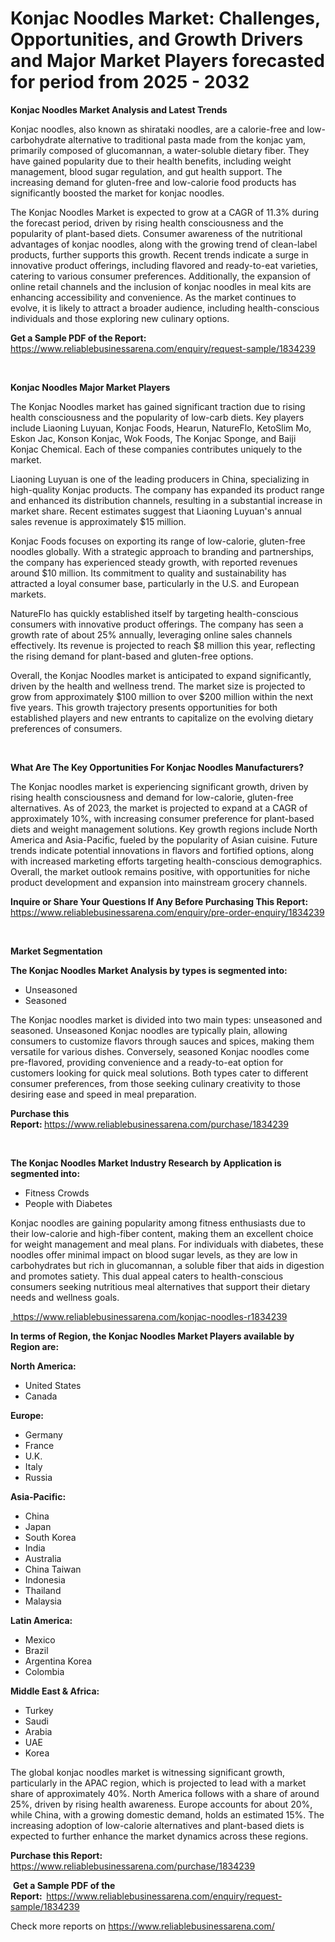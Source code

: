 <p><h1>Konjac Noodles Market: Challenges, Opportunities, and Growth Drivers and Major Market Players forecasted for period from 2025 - 2032</h1></p><p><strong>Konjac Noodles Market Analysis and Latest Trends</strong></p>
<p><p>Konjac noodles, also known as shirataki noodles, are a calorie-free and low-carbohydrate alternative to traditional pasta made from the konjac yam, primarily composed of glucomannan, a water-soluble dietary fiber. They have gained popularity due to their health benefits, including weight management, blood sugar regulation, and gut health support. The increasing demand for gluten-free and low-calorie food products has significantly boosted the market for konjac noodles.</p><p>The Konjac Noodles Market is expected to grow at a CAGR of 11.3% during the forecast period, driven by rising health consciousness and the popularity of plant-based diets. Consumer awareness of the nutritional advantages of konjac noodles, along with the growing trend of clean-label products, further supports this growth. Recent trends indicate a surge in innovative product offerings, including flavored and ready-to-eat varieties, catering to various consumer preferences. Additionally, the expansion of online retail channels and the inclusion of konjac noodles in meal kits are enhancing accessibility and convenience. As the market continues to evolve, it is likely to attract a broader audience, including health-conscious individuals and those exploring new culinary options.</p></p>
<p><strong>Get a Sample PDF of the Report:&nbsp;</strong> <a href="https://www.reliablebusinessarena.com/enquiry/request-sample/1834239?utm_campaign=2524&utm_medium=2&utm_source=Github&utm_content=ia&utm_term=07042025&utm_id=konjac-noodles">https://www.reliablebusinessarena.com/enquiry/request-sample/1834239</a></p>
<p>&nbsp;</p>
<p><strong>Konjac Noodles Major Market Players</strong></p>
<p><p>The Konjac Noodles market has gained significant traction due to rising health consciousness and the popularity of low-carb diets. Key players include Liaoning Luyuan, Konjac Foods, Hearun, NatureFlo, KetoSlim Mo, Eskon Jac, Konson Konjac, Wok Foods, The Konjac Sponge, and Baiji Konjac Chemical. Each of these companies contributes uniquely to the market.</p><p>Liaoning Luyuan is one of the leading producers in China, specializing in high-quality Konjac products. The company has expanded its product range and enhanced its distribution channels, resulting in a substantial increase in market share. Recent estimates suggest that Liaoning Luyuan's annual sales revenue is approximately $15 million.</p><p>Konjac Foods focuses on exporting its range of low-calorie, gluten-free noodles globally. With a strategic approach to branding and partnerships, the company has experienced steady growth, with reported revenues around $10 million. Its commitment to quality and sustainability has attracted a loyal consumer base, particularly in the U.S. and European markets.</p><p>NatureFlo has quickly established itself by targeting health-conscious consumers with innovative product offerings. The company has seen a growth rate of about 25% annually, leveraging online sales channels effectively. Its revenue is projected to reach $8 million this year, reflecting the rising demand for plant-based and gluten-free options.</p><p>Overall, the Konjac Noodles market is anticipated to expand significantly, driven by the health and wellness trend. The market size is projected to grow from approximately $100 million to over $200 million within the next five years. This growth trajectory presents opportunities for both established players and new entrants to capitalize on the evolving dietary preferences of consumers.</p></p>
<p>&nbsp;</p>
<p><strong>What Are The Key Opportunities For Konjac Noodles Manufacturers?</strong></p>
<p><p>The Konjac noodles market is experiencing significant growth, driven by rising health consciousness and demand for low-calorie, gluten-free alternatives. As of 2023, the market is projected to expand at a CAGR of approximately 10%, with increasing consumer preference for plant-based diets and weight management solutions. Key growth regions include North America and Asia-Pacific, fueled by the popularity of Asian cuisine. Future trends indicate potential innovations in flavors and fortified options, along with increased marketing efforts targeting health-conscious demographics. Overall, the market outlook remains positive, with opportunities for niche product development and expansion into mainstream grocery channels.</p></p>
<p><strong>Inquire or Share Your Questions If Any Before Purchasing This Report:</strong> <a href="https://www.reliablebusinessarena.com/enquiry/pre-order-enquiry/1834239?utm_campaign=2524&utm_medium=2&utm_source=Github&utm_content=ia&utm_term=07042025&utm_id=konjac-noodles">https://www.reliablebusinessarena.com/enquiry/pre-order-enquiry/1834239</a></p>
<p>&nbsp;</p>
<p><strong>Market Segmentation</strong></p>
<p><strong>The Konjac Noodles Market Analysis by types is segmented into:</strong></p>
<p><ul><li>Unseasoned</li><li>Seasoned</li></ul></p>
<p><p>The Konjac noodles market is divided into two main types: unseasoned and seasoned. Unseasoned Konjac noodles are typically plain, allowing consumers to customize flavors through sauces and spices, making them versatile for various dishes. Conversely, seasoned Konjac noodles come pre-flavored, providing convenience and a ready-to-eat option for customers looking for quick meal solutions. Both types cater to different consumer preferences, from those seeking culinary creativity to those desiring ease and speed in meal preparation.</p></p>
<p><strong>Purchase this Report:&nbsp;</strong><a href="https://www.reliablebusinessarena.com/purchase/1834239?utm_campaign=2524&utm_medium=2&utm_source=Github&utm_content=ia&utm_term=07042025&utm_id=konjac-noodles">https://www.reliablebusinessarena.com/purchase/1834239</a></p>
<p>&nbsp;</p>
<p><strong>The Konjac Noodles Market Industry Research by Application is segmented into:</strong></p>
<p><ul><li>Fitness Crowds</li><li>People with Diabetes</li></ul></p>
<p><p>Konjac noodles are gaining popularity among fitness enthusiasts due to their low-calorie and high-fiber content, making them an excellent choice for weight management and meal plans. For individuals with diabetes, these noodles offer minimal impact on blood sugar levels, as they are low in carbohydrates but rich in glucomannan, a soluble fiber that aids in digestion and promotes satiety. This dual appeal caters to health-conscious consumers seeking nutritious meal alternatives that support their dietary needs and wellness goals.</p></p>
<p><a href="https://www.reliablebusinessarena.com/konjac-noodles-r1834239?utm_campaign=2524&utm_medium=2&utm_source=Github&utm_content=ia&utm_term=07042025&utm_id=konjac-noodles">&nbsp;https://www.reliablebusinessarena.com/konjac-noodles-r1834239</a></p>
<p><strong>In terms of Region, the Konjac Noodles Market Players available by Region are:</strong></p>
<p>
    <p> <strong> North America: </strong>
        <ul>
            <li>United States</li>
            <li>Canada</li>
        </ul>
        </p> 
    <p> <strong> Europe: </strong>
        <ul>
            <li>Germany</li>
            <li>France</li>
            <li>U.K.</li>
            <li>Italy</li>
            <li>Russia</li>
        </ul>
        </p> 
    <p> <strong> Asia-Pacific: </strong>
        <ul>
            <li>China</li>
            <li>Japan</li>
            <li>South Korea</li>
            <li>India</li>
            <li>Australia</li>
            <li>China Taiwan</li>
            <li>Indonesia</li>
            <li>Thailand</li>
            <li>Malaysia</li>
        </ul>
        </p> 
    <p> <strong> Latin America: </strong>
        <ul>
            <li>Mexico</li>
            <li>Brazil</li>
            <li>Argentina Korea</li>
            <li>Colombia</li>
        </ul>
        </p> 
    <p> <strong> Middle East & Africa: </strong>
        <ul>
            <li>Turkey</li>
            <li>Saudi</li>
            <li>Arabia</li>
            <li>UAE</li>
            <li>Korea</li>
        </ul>
    </p>
    </p>
<p><p>The global konjac noodles market is witnessing significant growth, particularly in the APAC region, which is projected to lead with a market share of approximately 40%. North America follows with a share of around 25%, driven by rising health awareness. Europe accounts for about 20%, while China, with a growing domestic demand, holds an estimated 15%. The increasing adoption of low-calorie alternatives and plant-based diets is expected to further enhance the market dynamics across these regions.</p></p>
<p><strong>Purchase this Report: </strong><a href="https://www.reliablebusinessarena.com/purchase/1834239?utm_campaign=2524&utm_medium=2&utm_source=Github&utm_content=ia&utm_term=07042025&utm_id=konjac-noodles">https://www.reliablebusinessarena.com/purchase/1834239</a></p>
<p>&nbsp;<strong>Get a Sample PDF of the Report:&nbsp;&nbsp;</strong><a href="https://www.reliablebusinessarena.com/enquiry/request-sample/1834239?utm_campaign=2524&utm_medium=2&utm_source=Github&utm_content=ia&utm_term=07042025&utm_id=konjac-noodles">https://www.reliablebusinessarena.com/enquiry/request-sample/1834239</a></p>
<p><strong></strong></p>
<p>Check more reports on <a href="https://www.reliablebusinessarena.com/?utm_campaign=2524&utm_medium=2&utm_source=Github&utm_content=ia&utm_term=07042025&utm_id=konjac-noodles">https://www.reliablebusinessarena.com/</a></p>
